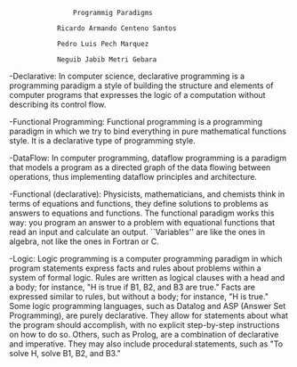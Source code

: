 					Programmig Paradigms
				
				Ricardo Armando Centeno Santos
				
				Pedro Luis Pech Marquez

				Neguib Jabib Metri Gebara 

-Declarative:
In computer science, declarative programming is a
programming paradigm a style of building the structure and elements of computer
programs that expresses the logic of a computation without describing its control
flow. 

-Functional Programming: 
Functional programming is a programming paradigm in which we 
try to bind everything in pure mathematical functions style.
It is a declarative type of programming style.

-DataFlow: 
In computer programming, dataflow programming is a paradigm that models a 
program as a directed graph of the data flowing between operations, thus implementing 
dataflow principles and architecture.
 
 -Functional (declarative): 
Physicists, mathematicians, and chemists think in terms of equations and functions, they define solutions to     problems as answers to equations and functions. The functional paradigm works this way: you program an answer to a problem with           equational functions that read an input and calculate an output. ``Variables'' are like the ones in algebra, not like the ones in         Fortran or C.
 
 -Logic:
 Logic programming is a computer programming paradigm in which program statements express facts and rules about problems within a system of formal logic. Rules are written as logical clauses with a head and a body; for instance, "H is true if B1, B2, and B3 are true." Facts are expressed similar to rules, but without a body; for instance, "H is true."  Some logic programming languages, such as Datalog and ASP (Answer Set Programming), are purely declarative. They allow for statements about what the program should accomplish, with no explicit step-by-step instructions on how to do so. Others, such as Prolog, are a combination of declarative and imperative. They may also include procedural statements, such as "To solve H, solve B1, B2, and B3."
 
 
 
